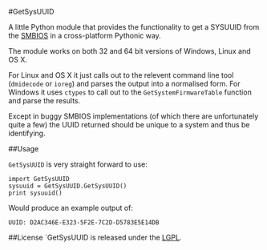 #GetSysUUID

A little Python module that provides the functionality to get a SYSUUID
from the [SMBIOS](http://www.dmtf.org/standards/published_documents/DSP0134_2.6.1.pdf) in a cross-platform Pythonic way.

The module works on both 32 and 64 bit versions of Windows, Linux and OS X.

For Linux and OS X it just calls out to the relevent command line tool (`dmidecode` or `ioreg`) and parses the output into a normalised form. For Windows it uses `ctypes` to call out to the `GetSystemFirmwareTable` function and parse the results.

Except in buggy SMBIOS implementations (of which there are unfortunately quite a few) the UUID returned should be unique to a system and thus be identifying.

##Usage

`GetSysUUID` is very straight forward to use:

```
import GetSysUUID
sysuuid = GetSysUUID.GetSysUUID()
print sysuuid()
```

Would produce an example output of:

```
UUID: D2AC346E-E323-5F2E-7C2D-D5783E5E14DB
```

##License
`GetSysUUID is released under the [LGPL](http://www.gnu.org/licenses/lgpl.html).
